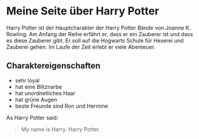 # Meine Seite über Harry Potter
Harry Potter ist der Hauptcharakter der Harry Potter Bände von Joanne K. Rowling. 
Am Anfang der Reihe erfährt er, dass er ein Zauberer ist und dass es diese Zauberer gibt. Er soll auf die Hogwarts Schule für Hexerei und Zauberei gehen. 
Im Laufe der Zeit erlebt er viele Abenteuer.

## Charaktereigenschaften
* sehr loyal 
* hat eine Blitznarbe
* hat unordnetliches Haar
* hat grüne Augen
* beste Freunde sind Ron und Hermine 

As Harry Potter said: 
> My name is Harry. Harry Potter.